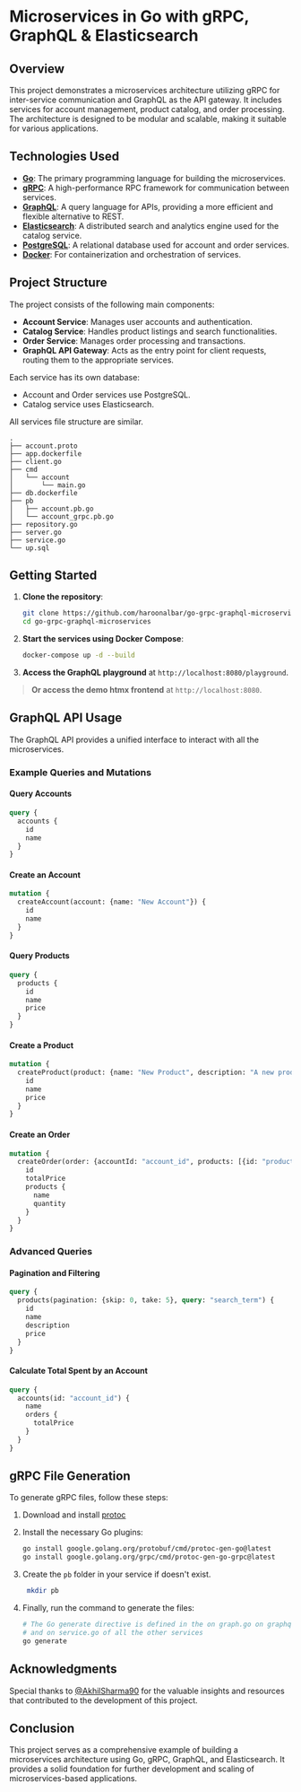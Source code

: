 # Microservices in Go with gRPC, GraphQL & Elasticsearch

## Overview

This project demonstrates a microservices architecture utilizing gRPC for inter-service communication and GraphQL as the API gateway. It includes services for account management, product catalog, and order processing. The architecture is designed to be modular and scalable, making it suitable for various applications.

## Technologies Used

- [**Go**](https://golang.org/): The primary programming language for building the microservices.
- [**gRPC**](https://grpc.io/docs/): A high-performance RPC framework for communication between services.
- [**GraphQL**](https://graphql.org/learn/): A query language for APIs, providing a more efficient and flexible alternative to REST.
- [**Elasticsearch**](https://www.elastic.co/): A distributed search and analytics engine used for the catalog service.
- [**PostgreSQL**](https://www.postgresql.org/): A relational database used for account and order services.
- [**Docker**](https://www.docker.com/): For containerization and orchestration of services.

## Project Structure

The project consists of the following main components:

- **Account Service**: Manages user accounts and authentication.
- **Catalog Service**: Handles product listings and search functionalities.
- **Order Service**: Manages order processing and transactions.
- **GraphQL API Gateway**: Acts as the entry point for client requests, routing them to the appropriate services.

Each service has its own database:

- Account and Order services use PostgreSQL.
- Catalog service uses Elasticsearch.

All services file structure are similar.

```
.
├── account.proto
├── app.dockerfile
├── client.go
├── cmd
│   └── account
│       └── main.go
├── db.dockerfile
├── pb
│   ├── account.pb.go
│   └── account_grpc.pb.go
├── repository.go
├── server.go
├── service.go
└── up.sql
```

## Getting Started

1. **Clone the repository**:

   ```bash
   git clone https://github.com/haroonalbar/go-grpc-graphql-microservices
   cd go-grpc-graphql-microservices
   ```

2. **Start the services using Docker Compose**:

   ```bash
   docker-compose up -d --build
   ```

3. **Access the GraphQL playground** at `http://localhost:8080/playground`.

 > **Or access the demo htmx frontend** at `http://localhost:8080`.

## GraphQL API Usage

The GraphQL API provides a unified interface to interact with all the microservices.

### Example Queries and Mutations

#### Query Accounts

```graphql
query {
  accounts {
    id
    name
  }
}
```

#### Create an Account

```graphql
mutation {
  createAccount(account: {name: "New Account"}) {
    id
    name
  }
}
```

#### Query Products

```graphql
query {
  products {
    id
    name
    price
  }
}
```

#### Create a Product

```graphql
mutation {
  createProduct(product: {name: "New Product", description: "A new product", price: 19.99}) {
    id
    name
    price
  }
}
```

#### Create an Order

```graphql
mutation {
  createOrder(order: {accountId: "account_id", products: [{id: "product_id", quantity: 2}]}) {
    id
    totalPrice
    products {
      name
      quantity
    }
  }
}
```

### Advanced Queries

#### Pagination and Filtering

```graphql
query {
  products(pagination: {skip: 0, take: 5}, query: "search_term") {
    id
    name
    description
    price
  }
}
```

#### Calculate Total Spent by an Account

```graphql
query {
  accounts(id: "account_id") {
    name
    orders {
      totalPrice
    }
  }
}
```

## gRPC File Generation

To generate gRPC files, follow these steps:

1. Download and install [protoc](https://grpc.io/docs/protoc-installation)

2. Install the necessary Go plugins:

   ```bash
   go install google.golang.org/protobuf/cmd/protoc-gen-go@latest
   go install google.golang.org/grpc/cmd/protoc-gen-go-grpc@latest
   ```

3. Create the `pb` folder in your service if doesn't exist.

   ```bash
    mkdir pb
   ```

5. Finally, run the command to generate the files:

   ```bash
   # The Go generate directive is defined in the on graph.go on graphql service
   # and on service.go of all the other services
   go generate
   ```

## Acknowledgments

Special thanks to [@AkhilSharma90](https://github.com/AkhilSharma90) for the valuable insights and resources that contributed to the development of this project.

## Conclusion

This project serves as a comprehensive example of building a microservices architecture using Go, gRPC, GraphQL, and Elasticsearch. It provides a solid foundation for further development and scaling of microservices-based applications.
